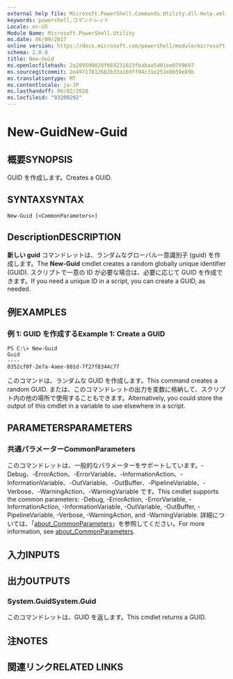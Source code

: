 ```yaml
---
external help file: Microsoft.PowerShell.Commands.Utility.dll-Help.xml
keywords: powershell,コマンドレット
Locale: en-US
Module Name: Microsoft.PowerShell.Utility
ms.date: 06/09/2017
online version: https://docs.microsoft.com/powershell/module/microsoft.powershell.utility/new-guid?view=powershell-7.1&WT.mc_id=ps-gethelp
schema: 2.0.0
title: New-Guid
ms.openlocfilehash: 2a289500020f069231023fbabaa5401ee0759697
ms.sourcegitcommit: 2e497178126b2b33a169ff04c31e251e0b59e89b
ms.translationtype: MT
ms.contentlocale: ja-JP
ms.lasthandoff: 06/02/2020
ms.locfileid: "93209292"
---
```

# <span data-ttu-id="d72e9-103">New-Guid</span><span class="sxs-lookup"><span data-stu-id="d72e9-103">New-Guid</span></span>

## <span data-ttu-id="d72e9-104">概要</span><span class="sxs-lookup"><span data-stu-id="d72e9-104">SYNOPSIS</span></span>
<span data-ttu-id="d72e9-105">GUID を作成します。</span><span class="sxs-lookup"><span data-stu-id="d72e9-105">Creates a GUID.</span></span>

## <span data-ttu-id="d72e9-106">SYNTAX</span><span class="sxs-lookup"><span data-stu-id="d72e9-106">SYNTAX</span></span>

```
New-Guid [<CommonParameters>]
```

## <span data-ttu-id="d72e9-107">Description</span><span class="sxs-lookup"><span data-stu-id="d72e9-107">DESCRIPTION</span></span>

<span data-ttu-id="d72e9-108">**新しい guid** コマンドレットは、ランダムなグローバル一意識別子 (guid) を作成します。</span><span class="sxs-lookup"><span data-stu-id="d72e9-108">The **New-Guid** cmdlet creates a random globally unique identifier (GUID).</span></span>
<span data-ttu-id="d72e9-109">スクリプトで一意の ID が必要な場合は、必要に応じて GUID を作成できます。</span><span class="sxs-lookup"><span data-stu-id="d72e9-109">If you need a unique ID in a script, you can create a GUID, as needed.</span></span>

## <span data-ttu-id="d72e9-110">例</span><span class="sxs-lookup"><span data-stu-id="d72e9-110">EXAMPLES</span></span>

### <span data-ttu-id="d72e9-111">例 1: GUID を作成する</span><span class="sxs-lookup"><span data-stu-id="d72e9-111">Example 1: Create a GUID</span></span>

```
PS C:\> New-Guid
Guid
----
0352cf0f-2e7a-4aee-801d-7f27f8344c77
```

<span data-ttu-id="d72e9-112">このコマンドは、ランダムな GUID を作成します。</span><span class="sxs-lookup"><span data-stu-id="d72e9-112">This command creates a random GUID.</span></span>
<span data-ttu-id="d72e9-113">または、このコマンドレットの出力を変数に格納して、スクリプト内の他の場所で使用することもできます。</span><span class="sxs-lookup"><span data-stu-id="d72e9-113">Alternatively, you could store the output of this cmdlet in a variable to use elsewhere in a script.</span></span>

## <span data-ttu-id="d72e9-114">PARAMETERS</span><span class="sxs-lookup"><span data-stu-id="d72e9-114">PARAMETERS</span></span>

### <span data-ttu-id="d72e9-115">共通パラメーター</span><span class="sxs-lookup"><span data-stu-id="d72e9-115">CommonParameters</span></span>

<span data-ttu-id="d72e9-116">このコマンドレットは、一般的なパラメーターをサポートしています。-Debug、-ErrorAction、-ErrorVariable、-InformationAction、-InformationVariable、-OutVariable、-OutBuffer、-PipelineVariable、-Verbose、-WarningAction、-WarningVariable です。</span><span class="sxs-lookup"><span data-stu-id="d72e9-116">This cmdlet supports the common parameters: -Debug, -ErrorAction, -ErrorVariable, -InformationAction, -InformationVariable, -OutVariable, -OutBuffer, -PipelineVariable, -Verbose, -WarningAction, and -WarningVariable.</span></span> <span data-ttu-id="d72e9-117">詳細については、「[about_CommonParameters](https://go.microsoft.com/fwlink/?LinkID=113216)」を参照してください。</span><span class="sxs-lookup"><span data-stu-id="d72e9-117">For more information, see [about_CommonParameters](https://go.microsoft.com/fwlink/?LinkID=113216).</span></span>

## <span data-ttu-id="d72e9-118">入力</span><span class="sxs-lookup"><span data-stu-id="d72e9-118">INPUTS</span></span>

## <span data-ttu-id="d72e9-119">出力</span><span class="sxs-lookup"><span data-stu-id="d72e9-119">OUTPUTS</span></span>

### <span data-ttu-id="d72e9-120">System.Guid</span><span class="sxs-lookup"><span data-stu-id="d72e9-120">System.Guid</span></span>

<span data-ttu-id="d72e9-121">このコマンドレットは、GUID を返します。</span><span class="sxs-lookup"><span data-stu-id="d72e9-121">This cmdlet returns a GUID.</span></span>

## <span data-ttu-id="d72e9-122">注</span><span class="sxs-lookup"><span data-stu-id="d72e9-122">NOTES</span></span>

## <span data-ttu-id="d72e9-123">関連リンク</span><span class="sxs-lookup"><span data-stu-id="d72e9-123">RELATED LINKS</span></span>


